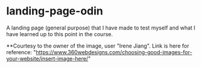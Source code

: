 # landing-page-odin
A landing page (general purpose) that I have made to test myself and what I have learned up to this point in the course.

**Courtesy to the owner of the image, user "Irene Jiang". Link is here for reference: "https://www.360webdesigns.com/choosing-good-images-for-your-website/insert-image-here/"

